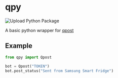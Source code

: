 # qpy

![Upload Python Package](https://github.com/medjedqt/qpost/workflows/Upload%20Python%20Package/badge.svg)

A basic python wrapper for [qpost](https://qpostapp.com)

## Example

```py
from qpy import Qpost

bot = Qpost("TOKEN")
bot.post_status("Sent from Samsung Smart Fridge")
```

